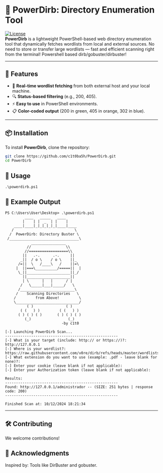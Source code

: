 # 🚀 PowerDirb: Directory Enumeration Tool

[![License](https://img.shields.io/badge/license-MIT-green.svg)](LICENSE)  
**PowerDirb** is a lightweight PowerShell-based web directory enumeration tool that dynamically fetches wordlists from local and external sources. No need to store or transfer large wordlists — fast and efficient scanning right from the terminal! Powershell based dirb/gobuster/dirbuster!

---

## 🌟 Features
- 🚀 **Real-time wordlist fetching** from both external host and your local machine.
- 🔍 **Status-based filtering** (e.g., 200, 405).
- ⚡ **Easy to use** in PowerShell environments.
- 📋 **Color-coded output** (200 in green, 405 in orange, 302 in blue).

---

## 📦 Installation
To install **PowerDirb**, clone the repository:

```bash
git clone https://github.com/c1t0ba5h/PowerDirb.git
cd PowerDirb

```
## 🚀 Usage

```
.\powerdirb.ps1
```
## 🎥 Example Output

```
PS C:\Users\User\Desktop> .\powerdirb.ps1
         ____   _____   ____  
        |    | |  _  | |    |  
    ____|____|_|_|_|_|_|____|____
   /                            \
  /  PowerDirb: Directory Buster \
 /________________________________\
            ________________
          //                \\
         //==================\\
        ||   .-.      .-.     ||
       _||  / o \    / o \    ||_
      /=||  \   /____\   /    ||=\
     |  ||===\__________/=====||  |
      \_||____________________||_/
        ||____________________||
        | \      |   |      / |
       /   \_____|___|_____/   \
      /_________________________\
     /    Scanning Directories   \
    /         from Above!         \
    \_____________________________/
          ( )               ( )
       ( (   ) )         ( (   ) )
      ( ) ( ) ( )       ( ) ( ) ( )
         (_)                 (_)
                          -by c1t0 

[-] Launching PowerDirb Scan...
----------------------------------------------------
[-] What is your target (include: http:// or https://)?: http://127.0.0.1
[-] Where is your wordlist?: https://raw.githubusercontent.com/v0re/dirb/refs/heads/master/wordlists/common.txt
[-] What extension do you want to use (example: .pdf - leave blank for none)?: 
[-] Enter your cookie (leave blank if not applicable): 
[-] Enter your Authorization token (leave blank if not applicable):

Results:
----------------------------------------------------
Found: http://127.0.0.1/administrador -- (SIZE: 251 bytes | response code: 200)                                         
----------------------------------------------------                                                                    

Finished Scan at: 10/12/2024 18:21:34
```
---

## 🛠️ Contributing
We welcome contributions!

## 🙌 Acknowledgments

Inspired by: Tools like DirBuster and gobuster.


